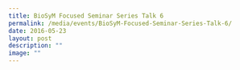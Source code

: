 ```yaml
---
title: BioSyM Focused Seminar Series Talk 6
permalink: /media/events/BioSyM-Focused-Seminar-Series-Talk-6/
date: 2016-05-23
layout: post
description: ""
image: ""
---
```

